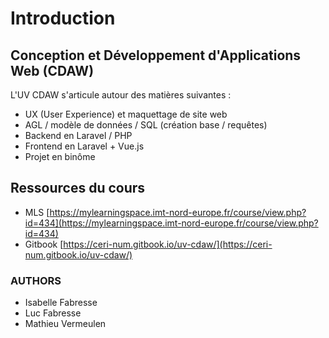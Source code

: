 # Introduction

## Conception et Développement d'Applications Web \(CDAW\)

L'UV CDAW s'articule autour des matières suivantes :

* UX \(User Experience\) et maquettage de site web
* AGL / modèle de données / SQL \(création base / requêtes\)
* Backend en Laravel / PHP
* Frontend en Laravel + Vue.js
* Projet en binôme

## Ressources du cours

* MLS [https://mylearningspace.imt-nord-europe.fr/course/view.php?id=434](https://mylearningspace.imt-nord-europe.fr/course/view.php?id=434)
* Gitbook [https://ceri-num.gitbook.io/uv-cdaw/](https://ceri-num.gitbook.io/uv-cdaw/)

### AUTHORS

* Isabelle Fabresse
* Luc Fabresse
* Mathieu Vermeulen
